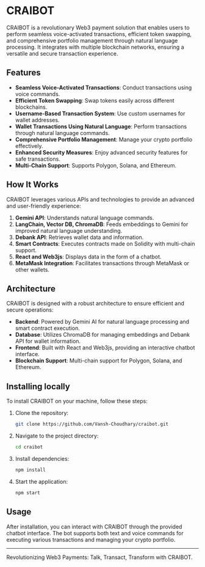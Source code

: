 # CRAIBOT

CRAIBOT is a revolutionary Web3 payment solution that enables users to perform seamless voice-activated transactions, efficient token swapping, and comprehensive portfolio management through natural language processing. It integrates with multiple blockchain networks, ensuring a versatile and secure transaction experience.

## Features

- **Seamless Voice-Activated Transactions**: Conduct transactions using voice commands.
- **Efficient Token Swapping**: Swap tokens easily across different blockchains.
- **Username-Based Transaction System**: Use custom usernames for wallet addresses.
- **Wallet Transactions Using Natural Language**: Perform transactions through natural language commands.
- **Comprehensive Portfolio Management**: Manage your crypto portfolio effectively.
- **Enhanced Security Measures**: Enjoy advanced security features for safe transactions.
- **Multi-Chain Support**: Supports Polygon, Solana, and Ethereum.

## How It Works

CRAIBOT leverages various APIs and technologies to provide an advanced and user-friendly experience:

1. **Gemini API**: Understands natural language commands.
2. **LangChain, Vector DB, ChromaDB**: Feeds embeddings to Gemini for improved natural language understanding.
3. **Debank API**: Retrieves wallet data and information.
4. **Smart Contracts**: Executes contracts made on Solidity with multi-chain support.
5. **React and Web3js**: Displays data in the form of a chatbot.
6. **MetaMask Integration**: Facilitates transactions through MetaMask or other wallets.

## Architecture

CRAIBOT is designed with a robust architecture to ensure efficient and secure operations:

- **Backend**: Powered by Gemini AI for natural language processing and smart contract execution.
- **Database**: Utilizes ChromaDB for managing embeddings and Debank API for wallet information.
- **Frontend**: Built with React and Web3js, providing an interactive chatbot interface.
- **Blockchain Support**: Multi-chain support for Polygon, Solana, and Ethereum.

## Installing locally

To install CRAIBOT on your machine, follow these steps:

1. Clone the repository:
   ```bash
   git clone https://github.com/Vansh-Choudhary/craibot.git
   ```
2. Navigate to the project directory:
   ```bash
   cd craibot
   ```
3. Install dependencies:
   ```bash
   npm install
   ```
4. Start the application:
   ```bash
   npm start
   ```

## Usage

After installation, you can interact with CRAIBOT through the provided chatbot interface. The bot supports both text and voice commands for executing various transactions and managing your crypto portfolio.

---

Revolutionizing Web3 Payments: Talk, Transact, Transform with CRAIBOT.
